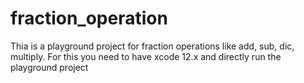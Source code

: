 # fraction_operation

Thia is a playground project for fraction operations like add, sub, dic, multiply.
For this you need to have xcode 12.x and directly run the playground project  
